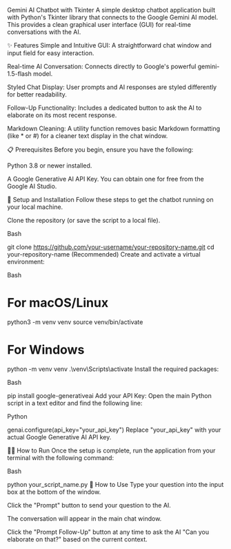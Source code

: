 Gemini AI Chatbot with Tkinter
A simple desktop chatbot application built with Python's Tkinter library that connects to the Google Gemini AI model. This provides a clean graphical user interface (GUI) for real-time conversations with the AI.

✨ Features
Simple and Intuitive GUI: A straightforward chat window and input field for easy interaction.

Real-time AI Conversation: Connects directly to Google's powerful gemini-1.5-flash model.

Styled Chat Display: User prompts and AI responses are styled differently for better readability.

Follow-Up Functionality: Includes a dedicated button to ask the AI to elaborate on its most recent response.

Markdown Cleaning: A utility function removes basic Markdown formatting (like * or #) for a cleaner text display in the chat window.

📋 Prerequisites
Before you begin, ensure you have the following:

Python 3.8 or newer installed.

A Google Generative AI API Key. You can obtain one for free from the Google AI Studio.

🚀 Setup and Installation
Follow these steps to get the chatbot running on your local machine.

Clone the repository (or save the script to a local file).

Bash

git clone https://github.com/your-username/your-repository-name.git
cd your-repository-name
(Recommended) Create and activate a virtual environment:

Bash

# For macOS/Linux
python3 -m venv venv
source venv/bin/activate

# For Windows
python -m venv venv
.\venv\Scripts\activate
Install the required packages:

Bash

pip install google-generativeai
Add your API Key:
Open the main Python script in a text editor and find the following line:

Python

genai.configure(api_key="your_api_key")
Replace "your_api_key" with your actual Google Generative AI API key.

🏃‍♂️ How to Run
Once the setup is complete, run the application from your terminal with the following command:

Bash

python your_script_name.py
💬 How to Use
Type your question into the input box at the bottom of the window.

Click the "Prompt" button to send your question to the AI.

The conversation will appear in the main chat window.

Click the "Prompt Follow-Up" button at any time to ask the AI "Can you elaborate on that?" based on the current context.